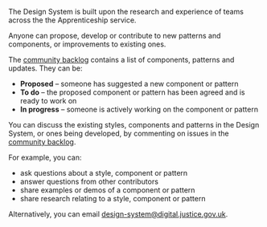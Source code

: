 The Design System is built upon the research and experience of teams across the the Apprenticeship service.

Anyone can propose, develop or contribute to new patterns and components, or improvements to existing ones.

The [community backlog](https://github.com/ministryofjustice/moj-design-system-backlog/issues) contains a list of components, patterns and updates. They can be:

- **Proposed** – someone has suggested a new component or pattern
- **To do** – the proposed component or pattern has been agreed and is ready to work on
- **In progress** – someone is actively working on the component or pattern

You can discuss the existing styles, components and patterns in the Design System, or ones being developed, by commenting on issues in the [community backlog](https://github.com/ministryofjustice/mojdt-design-system-backlog/projects/1). 

For example, you can:

- ask questions about a style, component or pattern
- answer questions from other contributors
- share examples or demos of a component or pattern
- share research relating to a style, component or pattern

Alternatively, you can email design-system@digital.justice.gov.uk.
